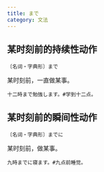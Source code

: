 ```yaml
---
title: まで
category: 文法
---
```


## 某时刻前的持续性动作

`〔名词・字典形〕まで`

某时刻前，一直做某事。

```example
十二時まで勉強します。#学到十二点。
```

## 某时刻前的瞬间性动作

`〔名词・字典形〕までに`

某时刻前，做某事。

```example
九時までに寝ます。#九点前睡觉。
```
